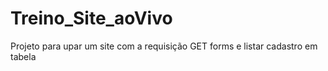 # Treino_Site_aoVivo
Projeto para upar um site com a requisição GET forms e listar cadastro em tabela
